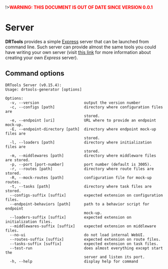 <!-- version-check:0.0.1 -->
<!-- version-warning -->
!>__<span style="color:red">WARNING: THIS DOCUMENT IS OUT OF DATE SINCE VERSION
0.0.1</span>__
<!-- /version-warning -->

# Server
__DRTools__ provides a simple [Express](https://www.npmjs.com/package/express)
server that can be launched from command line.
Such server can provide almost the same tools you could have writing your own
server (visit [this link](express.md) for more information about creating your own
_Express_ server).

## Command options
<!-- AUTO:server-options -->
```
DRTools Server (v0.15.4):
Usage: drtools-generator [options]

Options:
  -v, --version                    output the version number
  -c, --configs [path]             directory where configuration files are
                                   stored.
  -e, --endpoint [uri]             URL where to provide an endpoint mock-up.
  -E, --endpoint-directory [path]  directory where endpoint mock-up files are
                                   stored.
  -l, --loaders [path]             directory where initialization files are
                                   stored.
  -m, --middlewares [path]         directory where middleware files are stored.
  -p, --port [port-number]         port number (default is 3005).
  -r, --routes [path]              directory where route files are stored.
  -R, --mock-routes [path]         configuration file for mock-up routes.
  -t, --tasks [path]               directory where task files are stored.
  --configs-suffix [suffix]        expected extension on configuration files.
  --endpoint-behaviors [path]      path to a behavior script for endpoint
                                   mock-up.
  --loaders-suffix [suffix]        expected extension on initialization files.
  --middlewares-suffix [suffix]    expected extension on middleware files.
  --no-ui                          do not load internal WebUI.
  --routes-suffix [suffix]         expected extension on route files.
  --tasks-suffix [suffix]          expected extension on task files.
  --test-run                       does almost everything except start the
                                   server and listen its port.
  -h, --help                       display help for command
```
<!-- /AUTO -->
